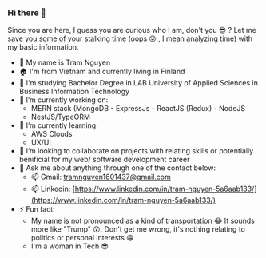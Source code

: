 ### Hi there 👋

Since you are here, I guess you are curious who I am, don't you :sunglasses: ? Let me save you some of your stalking time (oops :stuck_out_tongue_closed_eyes: , I mean analyzing time) with my basic information.
- :woman: My name is Tram Nguyen
- :house: I'm from Vietnam and currently living in Finland
- :school: I'm studying Bachelor Degree in LAB University of Applied Sciences in Business Information Technology
- 🔭 I’m currently working on:
  - MERN stack (MongoDB - ExpressJs - ReactJS (Redux) - NodeJS
  - NestJS/TypeORM
- 🌱 I’m currently learning:
  - AWS Clouds
  - UX/UI
- 👯 I’m looking to collaborate on projects with relating skills or potentially benificial for my web/ software development career
- 💬 Ask me about anything through one of the contact below:
  - 📫 Gmail: tramnguyen1601437@gmail.com
  - 📫 Linkedin: [https://www.linkedin.com/in/tram-nguyen-5a6aab133/](https://www.linkedin.com/in/tram-nguyen-5a6aab133/)
- ⚡ Fun fact:
  - My name is not pronounced as a kind of transportation :joy: It sounds more like "Trump" :astonished:. Don't get me wrong, it's nothing relating to politics or personal interests :grin:
  - I'm a woman in Tech :sunglasses:
